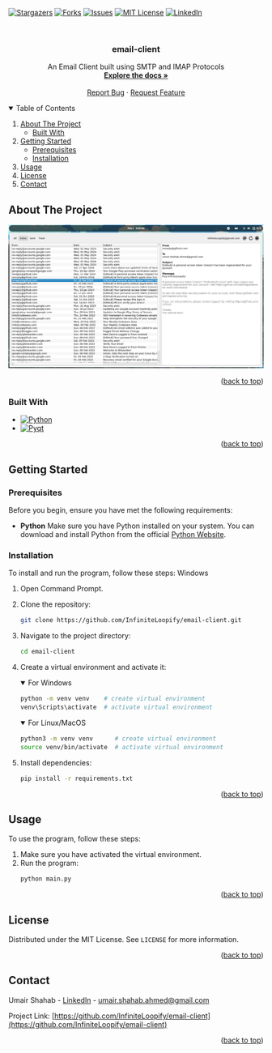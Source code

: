 
<!-- TODO: REPLACE ALL `email-client`, `email-client`, `An Email Client built using SMTP and IMAP Protocols`. FILL "about the project" and uncomment hidden sections if needed -->
<a name="readme-top"></a>

<!-- [![Contributors][contributors-shield]][contributors-url] -->
[![Stargazers][stars-shield]][stars-url]
[![Forks][forks-shield]][forks-url]
[![Issues][issues-shield]][issues-url]
[![MIT License][license-shield]][license-url]
[![LinkedIn][linkedin-shield]][linkedin-url]


<!-- PROJECT LOGO -->
<br />
<div align="center">
  <!-- <a href="https://github.com/InfiniteLoopify/email-client">
    <img src="images/logo.png" alt="Logo" width="80" height="80">
  </a> -->
<h3 align="center">email-client</h3>

  <p align="center">
    An Email Client built using SMTP and IMAP Protocols
    <br />
    <a href="https://github.com/InfiniteLoopify/email-client"><strong>Explore the docs »</strong></a>
    <br />
    <br />
    <!-- <a href="https://github.com/InfiniteLoopify/email-client">View Demo</a>
    · -->
    <a href="https://github.com/InfiniteLoopify/email-client/issues/new?labels=bug&template=bug-report---.md">Report Bug</a>
    ·
    <a href="https://github.com/InfiniteLoopify/email-client/issues/new?labels=enhancement&template=feature-request---.md">Request Feature</a>
  </p>
</div>



<!-- TABLE OF CONTENTS -->
<details open>
  <summary>Table of Contents</summary>
  <ol>
    <li>
      <a href="#about-the-project">About The Project</a>
      <ul>
        <li><a href="#built-with">Built With</a></li>
      </ul>
    </li>
    <li>
      <a href="#getting-started">Getting Started</a>
      <ul>
        <li><a href="#prerequisites">Prerequisites</a></li>
        <li><a href="#installation">Installation</a></li>
      </ul>
    </li>
    <li><a href="#usage">Usage</a></li>
    <!-- <li><a href="#roadmap">Roadmap</a></li> -->
    <!-- <li><a href="#contributing">Contributing</a></li> -->
    <!-- <li><a href="#support">Support</a></li> -->
    <li><a href="#license">License</a></li>
    <li><a href="#contact">Contact</a></li>
    <!-- <li><a href="#acknowledgments">Acknowledgments</a></li> -->
  </ol>
</details>



<!-- ABOUT THE PROJECT -->
## About The Project

![Screenshot][product-screenshot]

<p align="right">(<a href="#readme-top">back to top</a>)</p>



### Built With

* [![Python][Python-shield]][Python-url]
* [![Pyqt][Pyqt-shield]][Pyqt-url]




<p align="right">(<a href="#readme-top">back to top</a>)</p>



<!-- GETTING STARTED -->
## Getting Started

### Prerequisites
Before you begin, ensure you have met the following requirements:

* **Python** 
Make sure you have Python installed on your system. You can download and install Python from the official [Python Website](https://www.python.org/downloads/).

### Installation
To install and run the program, follow these steps:
Windows

1. Open Command Prompt.
2. Clone the repository:
    ```bash
    git clone https://github.com/InfiniteLoopify/email-client.git
    ```
3. Navigate to the project directory:
    ```bash
    cd email-client
    ```
4. Create a virtual environment and activate it:
    <details open>
    <summary>For Windows</summary>
    
    ```bash
    python -m venv venv    # create virtual environment
    venv\Scripts\activate  # activate virtual environment
    ```
    </details>
    <details open>
    <summary>For Linux/MacOS</summary>
    
    ```bash
    python3 -m venv venv      # create virtual environment
    source venv/bin/activate  # activate virtual environment
    ```
    </details>
5. Install dependencies:

    ```bash
    pip install -r requirements.txt
    ```

<p align="right">(<a href="#readme-top">back to top</a>)</p>

<!-- USAGE EXAMPLES -->
## Usage

To use the program, follow these steps:

1. Make sure you have activated the virtual environment.
2. Run the program:
    ```bash
    python main.py
    ```

<p align="right">(<a href="#readme-top">back to top</a>)</p>



<!-- ROADMAP -->
<!-- 
## Roadmap

- [ ] Feature 1
- [ ] Feature 2
- [ ] Feature 3
    - [ ] Nested Feature

See the [open issues](https://github.com/InfiniteLoopify/email-client/issues) for a full list of proposed features (and known issues).

<p align="right">(<a href="#readme-top">back to top</a>)</p> 
-->


<!-- CONTRIBUTING -->
<!-- 
## Contributing

Contributions are what make the open source community such an amazing place to learn, inspire, and create. Any contributions you make are **greatly appreciated**.

If you have a suggestion that would make this better, please fork the repo and create a pull request. You can also simply open an issue with the tag "enhancement".
Don't forget to give the project a star! Thanks again!

1. Fork the Project
2. Create your Feature Branch (`git checkout -b feature/AmazingFeature`)
3. Commit your Changes (`git commit -m 'Add some AmazingFeature'`)
4. Push to the Branch (`git push origin feature/AmazingFeature`)
5. Open a Pull Request

<p align="right">(<a href="#readme-top">back to top</a>)</p> 
-->


<!-- SUPPORT -->
<!-- 
## Support
Whether you use this project, have learned something from it, or just like it, please consider supporting it by buying me a coffee, so I can dedicate more time on open-source projects like this :)

<a href="https://www.buymeacoffee.com/igorantun" target="_blank"><img src="https://www.buymeacoffee.com/assets/img/custom_images/orange_img.png" alt="Buy Me A Coffee" style="height: auto !important;width: auto !important;" ></a>

<p align="right">(<a href="#readme-top">back to top</a>)</p> 
-->


<!-- LICENSE -->
## License

Distributed under the MIT License. See `LICENSE` for more information.

<p align="right">(<a href="#readme-top">back to top</a>)</p>



<!-- CONTACT -->
## Contact

Umair Shahab - [LinkedIn](linkedin-url) - umair.shahab.ahmed@gmail.com

Project Link: [https://github.com/InfiniteLoopify/email-client](https://github.com/InfiniteLoopify/email-client)

<p align="right">(<a href="#readme-top">back to top</a>)</p>



<!-- ACKNOWLEDGMENTS -->
<!-- 
## Acknowledgments
* []()
* []()
* []() 
<p align="right">(<a href="#readme-top">back to top</a>)</p>
-->


<!-- MARKDOWN LINKS & IMAGES -->
[product-screenshot]: images/screenshot.png


[contributors-shield]: https://img.shields.io/github/contributors/InfiniteLoopify/email-client.svg?style=for-the-badge
[contributors-url]: https://github.com/InfiniteLoopify/email-client/graphs/contributors
[forks-shield]: https://img.shields.io/github/forks/InfiniteLoopify/email-client.svg?style=for-the-badge
[forks-url]: https://github.com/InfiniteLoopify/email-client/network/members
[stars-shield]: https://img.shields.io/github/stars/InfiniteLoopify/email-client.svg?style=for-the-badge
[stars-url]: https://github.com/InfiniteLoopify/email-client/stargazers
[issues-shield]: https://img.shields.io/github/issues/InfiniteLoopify/email-client.svg?style=for-the-badge
[issues-url]: https://github.com/InfiniteLoopify/email-client/issues
[license-shield]: https://img.shields.io/github/license/InfiniteLoopify/email-client.svg?style=for-the-badge
[license-url]: https://github.com/InfiniteLoopify/email-client/blob/master/LICENSE
[linkedin-shield]: https://img.shields.io/badge/LinkedIn-%230a66c2.svg?style=for-the-badge&logo=linkedin
[linkedin-url]: https://linkedin.com/in/UmairShahab

[Next-shield]: https://img.shields.io/badge/next.js-000000?style=for-the-badge&logo=nextdotjs&logoColor=white
[Next-url]: https://nextjs.org/
[Nuxt-shield]: https://img.shields.io/badge/Nuxt.js-002E3B?style=for-the-badge&logo=nuxtdotjs&logoColor=#00DC82
[Nuxt-url]: https://nuxt.com/
[Tailwind-shield]: https://img.shields.io/badge/tailwind_css-%2338B2AC.svg?style=for-the-badge&logo=tailwind-css&logoColor=white
[Tailwind-url]: https://nuxt.com/
[React-shield]: https://img.shields.io/badge/React-20232A?style=for-the-badge&logo=react&logoColor=61DAFB
[React-url]: https://reactjs.org/
[Vue-shield]: https://img.shields.io/badge/Vue.js-35495E?style=for-the-badge&logo=vuedotjs&logoColor=4FC08D
[Vue-url]: https://vuejs.org/
[Angular-shield]: https://img.shields.io/badge/Angular-DD0031?style=for-the-badge&logo=angular&logoColor=white
[Angular-url]: https://angular.io/
[Svelte-shield]: https://img.shields.io/badge/Svelte-4A4A55?style=for-the-badge&logo=svelte&logoColor=FF3E00
[Svelte-url]: https://svelte.dev/
[Laravel-shield]: https://img.shields.io/badge/Laravel-FF2D20?style=for-the-badge&logo=laravel&logoColor=white
[Laravel-url]: https://laravel.com
[Bootstrap-shield]: https://img.shields.io/badge/Bootstrap-563D7C?style=for-the-badge&logo=bootstrap&logoColor=white
[Bootstrap-url]: https://getbootstrap.com
[JQuery-shield]: https://img.shields.io/badge/jQuery-0769AD?style=for-the-badge&logo=jquery&logoColor=white
[JQuery-url]: https://jquery.com 

[Python-shield]: https://img.shields.io/badge/Python-14354C?style=for-the-badge&logo=python&logoColor=white
[Python-url]: https://python.org
[Javascript-shield]: https://img.shields.io/badge/JavaScript-323330?style=for-the-badge&logo=javascript&logoColor=F7DF1E
[Javascript-url]: https://javascript.com
[Django-shield]: https://img.shields.io/badge/Django-092E20?style=for-the-badge&logo=django&logoColor=white
[Django-url]: https://www.djangoproject.com/
[Flask-shield]: https://img.shields.io/badge/Flask-000000?style=for-the-badge&logo=flask&logoColor=white
[Flask-url]: https://flask.palletsprojects.com/
[Fastapi-shield]: https://img.shields.io/badge/Fastapi-222222?style=for-the-badge&logo=fastapi
[Fastapi-url]: https://fastapi.tiangolo.com/
[Pyqt-shield]: https://img.shields.io/badge/PyQt-217346?style=for-the-badge&logo=qt&logoColor=white
[Pyqt-url]: https://www.riverbankcomputing.com/software/pyqt/
[Alpine.js-shield]: https://img.shields.io/badge/alpine.js-2d3441?style=for-the-badge&logo=alpinedotjs&logoColor=%2377c1d2
[Alpine.js-url]: https://alpinejs.dev/
[Htmx-shield]: https://img.shields.io/badge/htmx-3d72d7?style=for-the-badge&logo=htmx&logoColor=%23abc9ff
[Htmx-url]: https://htmx.org/
[Selenium-shield]: https://img.shields.io/badge/-selenium-43B02A?style=for-the-badge&logo=selenium&logoColor=white
[Selenium-url]: https://www.selenium.dev/
[Playwright-shield]: https://img.shields.io/badge/Playwright-1d8d22?style=for-the-badge&logo=Playwright&logoColor=white
[Playwright-url]: https://playwright.dev/python/
[Pandas-shield]: https://img.shields.io/badge/pandas-%23150458.svg?style=for-the-badge&logo=pandas&logoColor=white
[Pandas-url]: https://pandas.pydata.org/
[Docker-shield]: https://img.shields.io/badge/docker-%230db7ed.svg?style=for-the-badge&logo=docker&logoColor=white
[Docker-url]: https://www.docker.com/
[Aws-shield]: https://img.shields.io/badge/AWS-%23FF9900.svg?style=for-the-badge&logo=amazon-aws&logoColor=white
[Aws-url]: https://aws.amazon.com/
[Retool-shield]: https://img.shields.io/badge/Retool-%23000000.svg?style=for-the-badge&logo=Retool
[Retool-url]: https://retool.com/
[Nginx-shield]: https://img.shields.io/badge/nginx-%23009639.svg?style=for-the-badge&logo=nginx&logoColor=white
[Nginx-url]: https://www.nginx.com/
[Bash-shield]: https://img.shields.io/badge/Bash_script-%23121011.svg?style=for-the-badge&logo=gnu-bash&logoColor=white
[Bash-url]: https://www.gnu.org/software/bash/
[Mysql-shield]: https://img.shields.io/badge/mysql-4479A1.svg?style=for-the-badge&logo=mysql&logoColor=white
[Mysql-url]: https://www.mysql.com/
[Postgres-shield]: https://img.shields.io/badge/postgres-%23316192.svg?style=for-the-badge&logo=postgresql&logoColor=white
[Postgres-url]: https://www.postgresql.org/
[Sqlite-shield]: https://img.shields.io/badge/sqlite-%2307405e.svg?style=for-the-badge&logo=sqlite&logoColor=white
[Sqlite-url]: https://www.sqlite.org/
[Redis-shield]: https://img.shields.io/badge/redis-%23DD0031.svg?style=for-the-badge&logo=redis&logoColor=white
[Redis-url]: https://redis.io/
[Firebase-shield]: https://img.shields.io/badge/firebase-a08021?style=for-the-badge&logo=firebase&logoColor=ffcd34
[Firebase-url]: https://firebase.google.com/
[Github_actions-shield]: https://img.shields.io/badge/github%20actions-%232671E5.svg?style=for-the-badge&logo=githubactions&logoColor=white
[Github_actions-url]: https://github.com/features/actions
[Pytest-shield]: https://img.shields.io/badge/pytest-%23414141.svg?style=for-the-badge&logo=pytest
[Pytest-url]: https://pytest.org/
[Jupyter-shield]: https://img.shields.io/badge/jupyter-%23FA0F00.svg?style=for-the-badge&logo=jupyter&logoColor=white
[Jupyter-url]: https://jupyter.org/
[Keras-shield]: https://img.shields.io/badge/Keras-%23D00000.svg?style=for-the-badge&logo=Keras&logoColor=white
[Keras-url]: https://keras.io/
[Matplotlib-shield]: https://img.shields.io/badge/Matplotlib-%23cccccc.svg?style=for-the-badge&logo=Matplotlib&logoColor=black
[Matplotlib-url]: https://matplotlib.org/
[Numpy-shield]: https://img.shields.io/badge/numpy-%23013243.svg?style=for-the-badge&logo=numpy&logoColor=white
[Numpy-url]: https://numpy.org/
[Scikitlearn-shield]: https://img.shields.io/badge/scikit--learn-%23F7931E.svg?style=for-the-badge&logo=scikit-learn&logoColor=white
[Scikitlearn-url]: https://scikit-learn.org/

